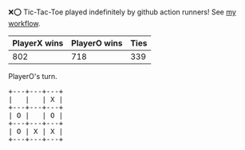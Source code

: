 :x::o: Tic-Tac-Toe played indefinitely by github action runners! See [my workflow](.github/workflows/play.yaml).

|PlayerX wins|PlayerO wins|Ties|
|-|-|-|
|802|718|339|

PlayerO's turn.

<pre>
+---+---+---+
|   |   | X |
+---+---+---+
| O |   | O |
+---+---+---+
| O | X | X |
+---+---+---+
</pre>